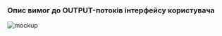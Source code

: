 ### Опис вимог до OUTPUT-потоків інтерфейсу користувача

![mockup](https://github.com/user-attachments/assets/f04c0d78-05a1-4dcb-9808-68b6f2668ffa)
